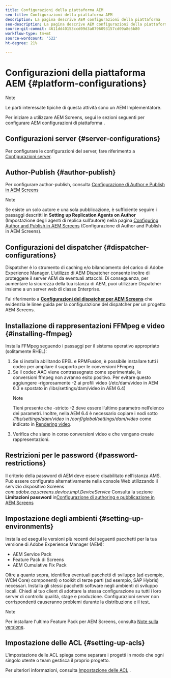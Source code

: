 ```yaml
---
title: Configurazioni della piattaforma AEM
seo-title: Configurazioni della piattaforma AEM
description: La pagina descrive AEM configurazioni della piattaforma
seo-description: La pagina descrive AEM configurazioni della piattaforma
source-git-commit: 4611dd40153ccd09d3a0796093157cd09a8e5b80
workflow-type: tm+mt
source-wordcount: '522'
ht-degree: 21%

---
```


# Configurazioni della piattaforma AEM  {#platform-configurations}

>[!NOTE]
>
>Le parti interessate tipiche di questa attività sono un AEM Implementatore.

Per iniziare a utilizzare AEM Screens, segui le sezioni seguenti per configurare AEM configurazioni di piattaforma .

## Configurazioni server {#server-configurations}

Per configurare le configurazioni del server, fare riferimento a [Configurazioni server](https://helpx.adobe.com/experience-manager/6-5/screens/using/configuring-screens-introduction.html#ServerConfiguration).

## Author-Publish {#author-publish}

Per configurare author-publish, consulta [Configurazione di Author e Publish in AEM Screens](https://helpx.adobe.com/it/experience-manager/6-5/screens/using/author-and-publish.html)

>[!NOTE]
>
>Se esiste un solo autore e una sola pubblicazione, è sufficiente seguire i passaggi descritti in **Setting up Replication Agents on Author** (Impostazione degli agenti di replica sull’autore) nella pagina [Configuring Author and Publish in AEM Screens](https://helpx.adobe.com/experience-manager/6-5/screens/using/author-and-publish.html) (Configurazione di Author and Publish in AEM Screens).

## Configurazioni del dispatcher {#dispatcher-configurations}

Dispatcher è lo strumento di caching e/o bilanciamento del carico di Adobe Experience Manager. L’utilizzo di AEM Dispatcher consente inoltre di proteggere il server AEM da eventuali attacchi. Di conseguenza, per aumentare la sicurezza della tua istanza di AEM, puoi utilizzare Dispatcher insieme a un server web di classe Enterprise.

Fai riferimento a **[Configurazioni del dispatcher per AEM Screens](https://helpx.adobe.com/experience-manager/6-5/screens/using/dispatcher-configurations-aem-screens.html)** che evidenzia le linee guida per la configurazione del dispatcher per un progetto AEM Screens.

## Installazione di rappresentazioni FFMpeg e video {#installing-ffmpeg}

Installa FFMpeg seguendo i passaggi per il sistema operativo appropriato (solitamente RHEL):

1. Se si installa abilitando EPEL e RPMFusion, è possibile installare tutti i codec per ampliare il supporto per le conversioni FFmpeg
1. Se il codec AAC viene contrassegnato come sperimentale, le conversioni ffmpeg non avranno esito positivo. Per evitare questo aggiungere -rigorosamente -2 ai profili video (/etc/dam/video in AEM 6.3 e spostato in /libs/settings/dam/video in AEM 6.4)
   >[!NOTE]
   >
   > Tieni presente che -stricto -2 deve essere l’ultimo parametro nell’elenco dei parametri. Inoltre, nella AEM 6.4 è necessario copiare i nodi sotto */libs/settings/dam/video* in */conf/global/settings/dam/video* come indicato in [Rendering video](https://helpx.adobe.com/experience-manager/6-5/screens/using/generating-renditions.html).
1. Verifica che siano in corso conversioni video e che vengano create rappresentazioni.

## Restrizioni per le password {#password-restrictions}

Il criterio della password di AEM deve essere disabilitato nell’istanza AMS. Può essere configurato alternativamente nella console Web utilizzando il servizio dispositivo Screens *com.adobe.cq.screens.device.impl.DeviceService*
Consulta la sezione **Limitazioni password** in[Configurazione di authoring e pubblicazione in AEM Screens](https://helpx.adobe.com/experience-manager/6-5/screens/using/author-and-publish.html)

## Impostazione degli ambienti {#setting-up-environments}

Installa ed esegui le versioni più recenti dei seguenti pacchetti per la tua versione di Adobe Experience Manager (AEM):

* AEM Service Pack
* Feature Pack di Screens
* AEM Cumulative Fix Pack

Oltre a quanto sopra, identifica eventuali pacchetti di sviluppo (ad esempio, WCM Core)
componenti) o toolkit di terze parti (ad esempio, SAP Hybris) necessari.
Installa gli stessi pacchetti software negli ambienti di sviluppo locali. Chiedi al tuo client di adottare la stessa configurazione su tutti i loro server di controllo qualità, stage e produzione. Configurazioni server non corrispondenti causeranno problemi durante la distribuzione e il test.

>[!NOTE]
>
>Per installare l&#39;ultimo Feature Pack per AEM Screens, consulta [Note sulla versione](https://helpx.adobe.com/experience-manager/6-5/screens/user-guide.html?topic=/experience-manager/6-5/screens/morehelp/release-notes.ug.js).

## Impostazione delle ACL {#setting-up-acls}

L&#39;impostazione delle ACL spiega come separare i progetti in modo che ogni singolo utente o team gestisca il proprio progetto.

Per ulteriori informazioni, consulta [Impostazione delle ACL](https://helpx.adobe.com/experience-manager/6-5/screens/using/setting-up-acls.html) .
